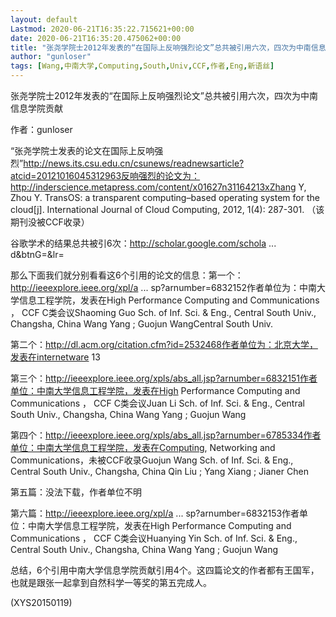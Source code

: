 ```yaml
---
layout: default
Lastmod: 2020-06-21T16:35:22.715621+00:00
date: 2020-06-21T16:35:20.475062+00:00
title: "张尧学院士2012年发表的“在国际上反响强烈论文”总共被引用六次，四次为中南信息"
author: "gunloser"
tags: [Wang,中南大学,Computing,South,Univ,CCF,作者,Eng,新语丝]
---
```


张尧学院士2012年发表的“在国际上反响强烈论文”总共被引用六次，四次为中南信息学院贡献

作者：gunloser

“张尧学院士发表的论文在国际上反响强烈”http://news.its.csu.edu.cn/csunews/readnewsarticle?atcid=20121016045312963反响强烈的论文为：http://inderscience.metapress.com/content/x01627n31164213xZhang Y, Zhou Y. TransOS: a transparent computing–based operating system for the cloud[j]. International Journal of Cloud Computing, 2012, 1(4): 287-301. （该期刊没被CCF收录）

谷歌学术的结果总共被引6次：http://scholar.google.com/schola ... d&btnG=&lr=

那么下面我们就分别看看这6个引用的论文的信息：第一个：http://ieeexplore.ieee.org/xpl/a ... sp?arnumber=6832152作者单位为：中南大学信息工程学院，发表在High Performance Computing and Communications ， CCF C类会议Shaoming Guo Sch. of Inf. Sci. & Eng., Central South Univ., Changsha, China Wang Yang ; Guojun WangCentral South Univ.

第二个：http://dl.acm.org/citation.cfm?id=2532468作者单位为：北京大学，发表在internetware 13

第三个：http://ieeexplore.ieee.org/xpls/abs_all.jsp?arnumber=6832151作者单位：中南大学信息工程学院，发表在High Performance Computing and Communications ， CCF C类会议Juan Li Sch. of Inf. Sci. & Eng., Central South Univ., Changsha, China Wang Yang ; Guojun Wang

第四个：http://ieeexplore.ieee.org/xpls/abs_all.jsp?arnumber=6785334作者单位：中南大学信息工程学院，发表在Computing, Networking and Communications，未被CCF收录Guojun Wang Sch. of Inf. Sci. & Eng., Central South Univ., Changsha, China Qin Liu ; Yang Xiang ; Jianer Chen

第五篇：没法下载，作者单位不明

第六篇：http://ieeexplore.ieee.org/xpl/a ... sp?arnumber=6832153作者单位：中南大学信息工程学院，发表在High Performance Computing and Communications ， CCF C类会议Huanying Yin Sch. of Inf. Sci. & Eng., Central South Univ., Changsha, China Wang Yang ; Guojun Wang

总结，6个引用中南大学信息学院贡献引用4个。这四篇论文的作者都有王国军，也就是跟张一起拿到自然科学一等奖的第五完成人。

(XYS20150119)

